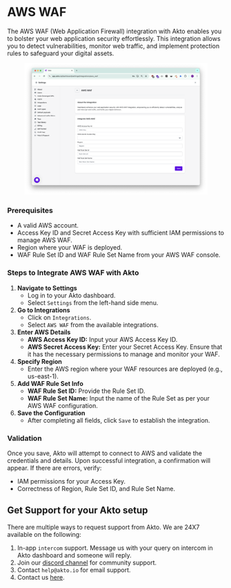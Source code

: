 # AWS WAF

The AWS WAF (Web Application Firewall) integration with Akto enables you to bolster your web application security effortlessly. This integration allows you to detect vulnerabilities, monitor web traffic, and implement protection rules to safeguard your digital assets.

<figure><img src="../.gitbook/assets/image (100).png" alt=""><figcaption></figcaption></figure>

### Prerequisites

* A valid AWS account.
* Access Key ID and Secret Access Key with sufficient IAM permissions to manage AWS WAF.
* Region where your WAF is deployed.
* WAF Rule Set ID and WAF Rule Set Name from your AWS WAF console.

### Steps to Integrate AWS WAF with Akto

1. **Navigate to Settings**
   * Log in to your Akto dashboard.
   * Select `Settings` from the left-hand side menu.
2. **Go to Integrations**
   * Click on `Integrations`.
   * Select `AWS WAF` from the available integrations.
3. **Enter AWS Details**
   * **AWS Access Key ID:** Input your AWS Access Key ID.
   * **AWS Secret Access Key:** Enter your Secret Access Key. Ensure that it has the necessary permissions to manage and monitor your WAF.
4. **Specify Region**
   * Enter the AWS region where your WAF resources are deployed (e.g., us-east-1).
5. **Add WAF Rule Set Info**
   * **WAF Rule Set ID:** Provide the Rule Set ID.
   * **WAF Rule Set Name:** Input the name of the Rule Set as per your AWS WAF configuration.
6. **Save the Configuration**
   * After completing all fields, click `Save` to establish the integration.

### Validation

Once you save, Akto will attempt to connect to AWS and validate the credentials and details. Upon successful integration, a confirmation will appear. If there are errors, verify:

* IAM permissions for your Access Key.
* Correctness of Region, Rule Set ID, and Rule Set Name.

## Get Support for your Akto setup

There are multiple ways to request support from Akto. We are 24X7 available on the following:

1. In-app `intercom` support. Message us with your query on intercom in Akto dashboard and someone will reply.
2. Join our [discord channel](https://www.akto.io/community) for community support.
3. Contact `help@akto.io` for email support.
4. Contact us [here](https://www.akto.io/contact-us).
